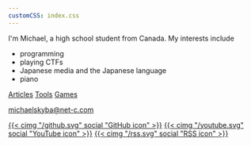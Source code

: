 ```yaml
---
customCSS: index.css
---
```


I'm Michael, a high school student from Canada. My interests include
- programming
- playing CTFs
- Japanese media and the Japanese language
- piano

[Articles](/articles/)
[Tools](/games/tools/)
[Games](/games/)

[michaelskyba@net-c.com](mailto:michaelskyba@net-c.com)

[{{< cimg "/github.svg" social "GitHub icon" >}}](https://github.com/michaelskyba)
[{{< cimg "/youtube.svg" social "YouTube icon" >}}](https://www.youtube.com/@mskyba)
[{{< cimg "/rss.svg" social "RSS icon" >}}](/rss.xml)
